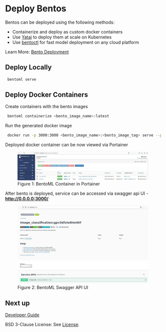 # Deploy Bentos

Bentos can be deployed using the following methods:

 - Containerize and deploy as custom docker containers 
 - Use [Yatai](https://github.com/bentoml/Yatai) to deploy them at scale on Kubernetes
 - Use [bentoctl](https://github.com/bentoml/bentoctl) for fast model deployment on any cloud platform

Learn More: [Bento Deployment](https://docs.bentoml.org/en/latest/concepts/deploy.html)

## Deploy Locally
```bash
 bentoml serve
```
## Deploy Docker Containers

Create containers with the bento images
    
```bash
 bentoml containerize <bento_image_name>:latest
```
Run the generated docker image

```bash
 docker run -p 3000:3000 <bento_image_name>:<bento_image_tag> serve --production
```
Deployed docker container can be now viewed via Portainer
<figure class="figure-image">
<img src="../../images/BentoPortainer.jpg" alt="Figure 1: BentoML Container in Portainer">
<figcaption>Figure 1: BentoML Container in Portainer</figcaption>
</figure>

After bento is deployed, service can be accessed via swagger api UI - **http://0.0.0.0:3000/**
<figure class="figure-image">
<img src="../../images/BentoSwaggerAPI.jpg" alt="Figure 2: BentoML Swagger API UI">
<figcaption>Figure 2: BentoML Swagger API UI</figcaption>
</figure>

## Next up
[Developer Guide](developer-guide-bentos.md)

BSD 3-Clause License: See [License](../../LICENSE.md).